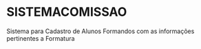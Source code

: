# SISTEMACOMISSAO
Sistema para Cadastro de Alunos Formandos com as informações pertinentes a Formatura
